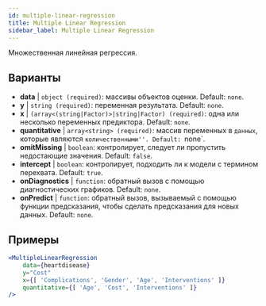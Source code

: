 ```yaml
---
id: multiple-linear-regression
title: Multiple Linear Regression
sidebar_label: Multiple Linear Regression
---
```


Множественная линейная регрессия.

## Варианты

* __data__ | `object (required)`: массивы объектов оценки. Default: `none`.
* __y__ | `string (required)`: переменная результата. Default: `none`.
* __x__ | `(array<(string|Factor)>|string|Factor) (required)`: одна или несколько переменных предиктора. Default: `none`.
* __quantitative__ | `array<string> (required)`: массив переменных в `данных`, которые являются `количественными''. Default: `none`.
* __omitMissing__ | `boolean`: контролирует, следует ли пропустить недостающие значения. Default: `false`.
* __intercept__ | `boolean`: контролирует, подходить ли к модели с термином перехвата. Default: `true`.
* __onDiagnostics__ | `function`: обратный вызов с помощью диагностических графиков. Default: `none`.
* __onPredict__ | `function`: обратный вызов, вызываемый с помощью функции предсказания, чтобы сделать предсказания для новых данных. Default: `none`.


## Примеры

```jsx live
<MultipleLinearRegression 
    data={heartdisease} 
    y="Cost"
    x={[ 'Complications', 'Gender', 'Age', 'Interventions' ]}
    quantitative={[ 'Age', 'Cost', 'Interventions' ]}
/>
```

